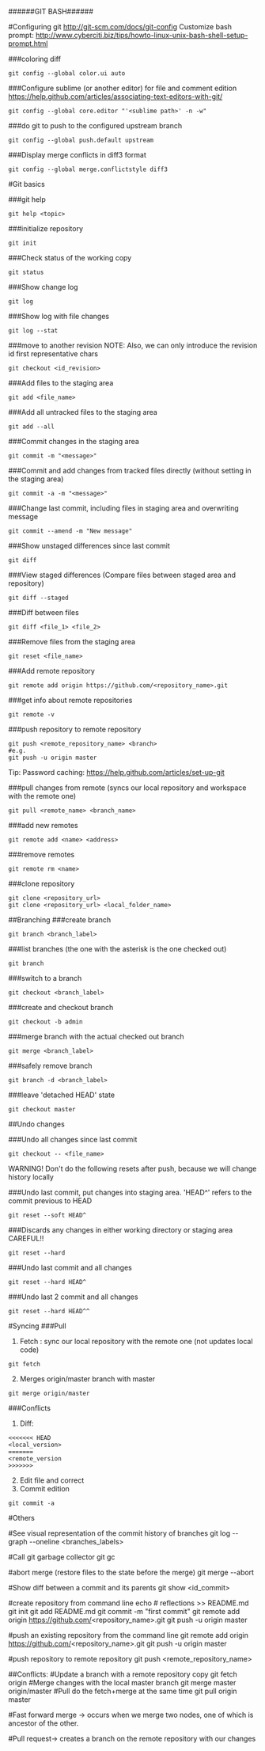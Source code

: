 
######GIT BASH######

#Configuring git
http://git-scm.com/docs/git-config
Customize bash prompt: http://www.cyberciti.biz/tips/howto-linux-unix-bash-shell-setup-prompt.html

###coloring diff
```
git config --global color.ui auto
```

###Configure sublime (or another editor) for file and comment edition
https://help.github.com/articles/associating-text-editors-with-git/
```
git config --global core.editor "'<sublime path>' -n -w"
```

###do git to push to the configured upstream branch
```
git config --global push.default upstream
```

###Display merge conflicts in diff3 format
```
git config --global merge.conflictstyle diff3
```


#Git basics

###git help
```
git help <topic>
```

###initialize repository
```
git init
```

###Check status of the working copy
```
git status
```

###Show change log
```
git log
```

###Show log with file changes
```
git log --stat
```

###move to another revision
NOTE: Also, we can only introduce the revision id first representative chars
```
git checkout <id_revision> 
```

###Add files to the staging area
```
git add <file_name>
```

###Add all untracked files to the staging area
```
git add --all
```

###Commit changes in the staging area
```
git commit -m "<message>"
```

###Commit and add changes from tracked files directly (without setting in the staging area)
```
git commit -a -m "<message>"
```

###Change last commit, including files in staging area and overwriting message
```
git commit --amend -m "New message"
```

###Show unstaged differences since last commit
```
git diff
```

###View staged differences (Compare files between staged area and repository)
```
git diff --staged
```

###Diff between files
```
git diff <file_1> <file_2>
```

###Remove files from the staging area
```
git reset <file_name>
```

###Add remote repository 
```
git remote add origin https://github.com/<repository_name>.git
```

###get info about remote repositories
```
git remote -v
```

###push repository to remote repository
```
git push <remote_repository_name> <branch>
#e.g.
git push -u origin master
```
Tip: Password caching: https://help.github.com/articles/set-up-git

###pull changes from remote (syncs our local repository and workspace with the remote one)
```
git pull <remote_name> <branch_name>
```

###add new remotes
```
git remote add <name> <address>
```

###remove remotes
```
git remote rm <name>
```

###clone repository
```
git clone <repository_url>
git clone <repository_url> <local_folder_name>
```

##Branching
###create branch
```
git branch <branch_label>
```

###list branches (the one with the asterisk is the one checked out)
```
git branch
```

###switch to a branch
```
git checkout <branch_label>
```

###create and checkout branch
```
git checkout -b admin
```

###merge branch with the actual checked out branch
```
git merge <branch_label>
```

###safely remove branch
```
git branch -d <branch_label>
```

###leave 'detached HEAD' state
```
git checkout master
```


##Undo changes

###Undo all changes since last commit
```
git checkout -- <file_name>
```

WARNING! Don't do the following resets after push, because we will change history locally

###Undo last commit, put changes into staging area. 'HEAD^' refers to the commit previous to HEAD
```
git reset --soft HEAD^
```

###Discards any changes in either working directory or staging area CAREFUL!!
```
git reset --hard
```

###Undo last commit and all changes
```
git reset --hard HEAD^
```

###Undo last 2 commit and all changes
```
git reset --hard HEAD^^
```


#Syncing
###Pull
1. Fetch : sync our local repository with the remote one (not updates local code)
```
git fetch
```
2. Merges origin/master branch with master
```
git merge origin/master
```

###Conflicts
1. Diff:
```
<<<<<<< HEAD
<local_version>
=======
<remote_version
>>>>>>>
```
2. Edit file and correct
3. Commit edition
```
git commit -a
```

#Others







#See visual representation of the commit history of branches
git log --graph --oneline <branches_labels>

#Call git garbage collector
git gc

#abort merge (restore files to the state before the merge)
git merge --abort

#Show diff between a commit and its parents
git show <id_commit>

#create repository from command line
echo # reflections >> README.md
git init
git add README.md
git commit -m "first commit"
git remote add origin https://github.com/<repository_name>.git
git push -u origin master

#push an existing repository from the command line
git remote add origin https://github.com/<repository_name>.git
git push -u origin master



#push repository to remote repository
git push <remote_repository_name> <branch>



##Conflicts:
#Update a branch with a remote repository copy
git fetch origin
#Merge changes with the local master branch
git merge master origin/master
#Pull do the fetch+merge at the same time
git pull origin master

#Fast forward merge -> occurs when we merge two nodes, one of which is ancestor of the other.

#Pull request-> creates a branch on the remote repository with our changes